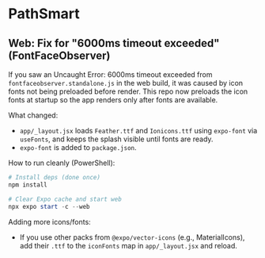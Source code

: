 # PathSmart

## Web: Fix for "6000ms timeout exceeded" (FontFaceObserver)

If you saw an Uncaught Error: 6000ms timeout exceeded from `fontfaceobserver.standalone.js` in the web build, it was caused by icon fonts not being preloaded before render. This repo now preloads the icon fonts at startup so the app renders only after fonts are available.

What changed:
- `app/_layout.jsx` loads `Feather.ttf` and `Ionicons.ttf` using `expo-font` via `useFonts`, and keeps the splash visible until fonts are ready.
- `expo-font` is added to `package.json`.

How to run cleanly (PowerShell):

```powershell
# Install deps (done once)
npm install

# Clear Expo cache and start web
npx expo start -c --web
```

Adding more icons/fonts:
- If you use other packs from `@expo/vector-icons` (e.g., MaterialIcons), add their `.ttf` to the `iconFonts` map in `app/_layout.jsx` and reload.

